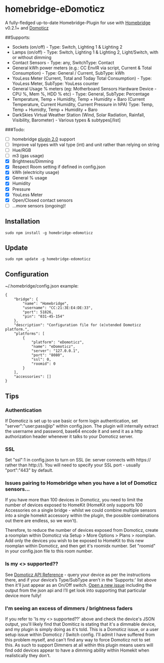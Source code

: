 # homebridge-eDomoticz
A fully-fledged up-to-date Homebridge-Plugin
for use with [Homebridge](https://github.com/nfarina/homebridge) v0.2.1+
and [Domoticz](https://github.com/domoticz/domoticz)

##Supports:
- Sockets (on/off) - Type: Switch, Lighting 1 & Lighting 2
- Lamps (on/off) - Type: Switch, Lighting 1 & Lighting 2, Light/Switch, with or without dimming
- Contact Sensors - Type: any, SwitchType: Contact
- General kWh power meters (e.g.: CC EnvIR via script, Current & Total Consumption) - Type: General / Current, SubType: kWh
- YouLess Meter (Current, Total and Today Total Consumption) - Type: YouLess Meter, SubType: YouLess counter
- General Usage % meters (eg: Motherboard Sensors Hardware Device - CPU %, Mem %, HDD % etc) - Type: General, SubType: Percentage
- Temperature, Temp + Humidity, Temp + Humidity + Baro (Current Temperature, Current Humidity, Current Pressure in hPA) Type: Temp, Temp + Humidty, Temp + Humidity + Baro
- DarkSkies Virtual Weather Station (Wind, Solar Radiation, Rainfall, Visibility, Barometer) - Various types & subtypes[/list]

###Todo:
- [ ] homebridge [plugin 2.0](https://github.com/nfarina/homebridge/pull/497) support
- [ ] Improve val types with val type (int) and unit rather than relying on string
- [ ] Hue/RGB
- [ ] m3 (gas usage)
- [x] Brightness/Dimming
- [x] Respect Room setting if defined in config.json
- [x] kWh (electricity usage)
- [x] General % usage
- [x] Humidity
- [x] Pressure
- [x] YouLess Meter
- [x] Open/Closed contact sensors
- [ ] ...more sensors (ongoing)!

## Installation
```
sudo npm install -g homebridge-edomoticz
```

## Update
```
sudo npm update -g homebridge-edomoticz
```

## Configuration

~/.homebridge/config.json example:
```
{
    "bridge": {
        "name": "Homebridge",
        "username": "CC:21:3E:E4:DE:33",
        "port": 51826,
        "pin": "031-45-154"
    },
    "description": "Configuration file for (e)xtended Domoticz platform.",
    "platforms": [
        {
            "platform": "eDomoticz",
            "name": "eDomoticz",
            "server": "127.0.0.1",
            "port": "8080",
            "ssl": 0,
            "roomid": 0
        }
    ],
    "accessories": []
}
```

## Tips

### Authentication
If Domoticz is set up to use basic or form login authentication, set "server":"user:pass@ip" within config.json. The plugin will internally extract the username and password, base64 encode it and send it as a http authorization header whenever it talks to your Domoticz server.

### SSL
Set "ssl":1 in config.json to turn on SSL (ie: server connects with https:// rather than http://). You will need to specify your SSL port - usually "port":"443" by default.

### Issues pairing to Homebridge when you have a lot of Domoticz sensors...
If you have more than 100 devices in Domoticz, you need to limit the number of devices exposed to HomeKit (HomeKit only supports 100 Accessories on a single bridge - whilst we could combine multiple sensors into a single homekit accessory within the plugin, the possible combinations out there are endless, so we won't).

Therefore, to reduce the number of devices exposed from Domoticz, create a roomplan within Domoticz via Setup > More Options > Plans > roomplan. Add only the devices you wish to be exposed to HomeKit to this new roomplan within Domoticz, and then get it's roomidx number. Set "roomid" in your config.json file to this room number.

### Is my <<some accessory>> supported??
See [Domoticz API Reference](https://www.domoticz.com/wiki/Domoticz_API/JSON_URL's#Retrieve_status_of_specific_device) - query your device as per the instructions there, and if your device’s Type/SubType aren’t in the ’Supports:' list above then it'll just appear as an On/Off switch. [Open a new issue](https://github.com/PatchworkBoy/homebridge-eDomoticz/issues/new) including the output from the json api and I’ll get look into supporting that particular device more fully!

### I'm seeing an excess of dimmers / brightness faders
If you refer to 'Is my <<some accessory>> supported??' above and check the device's JSON output, you'll likely find that Domiticz is stating that it's a dimmable device, and my plugin is simply doing as it's told. This is a Domoticz issue, or a user setup issue within Domoticz / Switch config. I'll admit I have suffered from this problem myself, and can't find any way to force Domoticz not to set this. As such to support Dimmers at all within this plugin means users will find odd devices appear to have a dimming ability within Homekit when realistically they don't.
